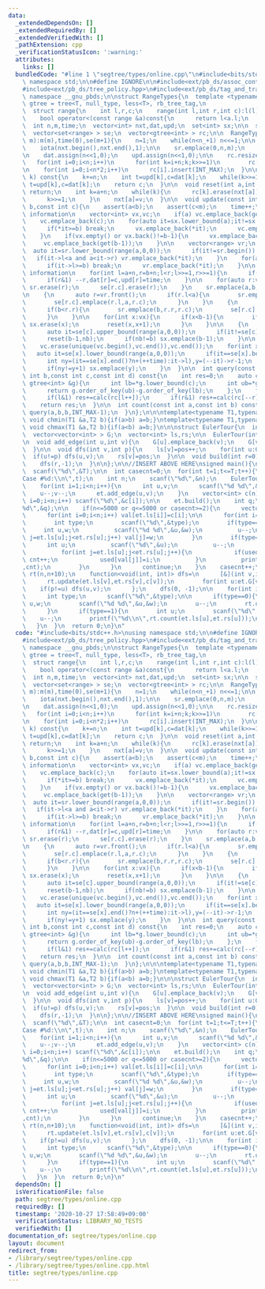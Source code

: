 ```yaml
---
data:
  _extendedDependsOn: []
  _extendedRequiredBy: []
  _extendedVerifiedWith: []
  _pathExtension: cpp
  _verificationStatusIcon: ':warning:'
  attributes:
    links: []
  bundledCode: "#line 1 \"segtree/types/online.cpp\"\n#include<bits/stdc++.h>\nusing\
    \ namespace std;\n\n#define IGNORE\n\n#include<ext/pb_ds/assoc_container.hpp>\n\
    #include<ext/pb_ds/tree_policy.hpp>\n#include<ext/pb_ds/tag_and_trait.hpp>\nusing\
    \ namespace __gnu_pbds;\n\nstruct RangeTypes{\n  template <typename T>\n  using\
    \ gtree = tree<T, null_type, less<T>, rb_tree_tag,\n                     tree_order_statistics_node_update>;\n\
    \  struct range{\n    int l,r,c;\n    range(int l,int r,int c):l(l),r(r),c(c){}\n\
    \    bool operator<(const range &a)const{\n      return l<a.l;\n    }\n  };\n\n\
    \  int n,m,time;\n  vector<int> nxt,dat,upd;\n  set<int> sx;\n\n  set<range> sr;\n\
    \  vector<set<range> > se;\n  vector<gtree<int> > rc;\n\n  RangeTypes(int n_,int\
    \ m):m(m),time(0),se(m+1){\n    n=1;\n    while(n<n_+1) n<<=1;\n\n    nxt.assign(n,0);\n\
    \    iota(nxt.begin(),nxt.end(),1);\n\n    sr.emplace(0,n,m);\n    se[m].emplace(0,n,m);\n\
    \n    dat.assign(n<<1,0);\n    upd.assign(n<<1,0);\n\n    rc.resize(n<<1);\n \
    \   for(int i=0;i<n;i++)\n      for(int k=i+n;k;k>>=1)\n        rc[k].insert(nxt[i]);\n\
    \n    for(int i=0;i<n*2;i++)\n      rc[i].insert(INT_MAX);\n  }\n\n  int get(int\
    \ k) const{\n    k+=n;\n    int t=upd[k],c=dat[k];\n    while(k>>=1)\n      if(t<upd[k])\
    \ t=upd[k],c=dat[k];\n    return c;\n  }\n\n  void reset(int a,int v){\n    if(nxt[a]==v)\
    \ return;\n    int k=a+n;\n    while(k){\n      rc[k].erase(nxt[a]);\n      rc[k].insert(v);\n\
    \      k>>=1;\n    }\n    nxt[a]=v;\n  }\n\n  void update(const int a,const int\
    \ b,const int c){\n    assert(a<b);\n    assert(c<m);\n    time++;\n    // gather\
    \ information\n    vector<int> vx,vc;\n    if(a) vc.emplace_back(get(a-1));\n\
    \    vc.emplace_back(c);\n    for(auto it=sx.lower_bound(a);it!=sx.end();++it){\n\
    \      if(*it>=b) break;\n      vx.emplace_back(*it);\n      vc.emplace_back(get(*it));\n\
    \    }\n    if(vx.empty() or vx.back()!=b-1){\n      vx.emplace_back(b-1);\n \
    \     vc.emplace_back(get(b-1));\n    }\n\n    vector<range> vr;\n    {\n    \
    \  auto it=sr.lower_bound(range(a,0,0));\n      if(it!=sr.begin()) --it;\n   \
    \   if(it->l<a and a<it->r) vr.emplace_back(*it);\n    }\n    for(auto it=sr.lower_bound(range(a,0,0));it!=sr.end();++it){\n\
    \      if(it->l>=b) break;\n      vr.emplace_back(*it);\n    }\n\n    // update\
    \ information\n    for(int l=a+n,r=b+n;l<r;l>>=1,r>>=1){\n      if(l&1) dat[l]=c,upd[l]=time,l++;\n\
    \      if(r&1) --r,dat[r]=c,upd[r]=time;\n    }\n\n    for(auto r:vr){\n     \
    \ sr.erase(r);\n      se[r.c].erase(r);\n    }\n    sr.emplace(a,b,c);\n    se[c].emplace(a,b,c);\n\
    \n    {\n      auto r=vr.front();\n      if(r.l<a){\n        sr.emplace(r.l,a,r.c);\n\
    \        se[r.c].emplace(r.l,a,r.c);\n      }\n    }\n    {\n      auto r=vr.back();\n\
    \      if(b<r.r){\n        sr.emplace(b,r.r,r.c);\n        se[r.c].emplace(b,r.r,r.c);\n\
    \      }\n    }\n\n    for(int x:vx){\n      if(x<b-1){\n        if(sx.count(x))\
    \ sx.erase(x);\n        reset(x,x+1);\n      }\n    }\n\n    {\n      int nb=n+(++time);\n\
    \      auto it=se[c].upper_bound(range(a,0,0));\n      if(it!=se[c].end()) nb=it->l;\n\
    \      reset(b-1,nb);\n      if(nb!=b) sx.emplace(b-1);\n    }\n\n    sort(vc.begin(),vc.end());\n\
    \    vc.erase(unique(vc.begin(),vc.end()),vc.end());\n    for(int x:vc){\n   \
    \   auto it=se[x].lower_bound(range(a,0,0));\n      if(it==se[x].begin()) continue;\n\
    \      int ny=(it==se[x].end()?n+(++time):it->l),y=(--it)->r-1;\n      reset(y,ny);\n\
    \      if(ny!=y+1) sx.emplace(y);\n    }\n  }\n\n  int query(const int a,const\
    \ int b,const int c,const int d) const{\n    int res=0;\n    auto calc=[&](const\
    \ gtree<int> &g){\n      int lb=*g.lower_bound(c);\n      int ub=*g.upper_bound(d);\n\
    \      return g.order_of_key(ub)-g.order_of_key(lb);\n    };\n    for(int l=a+n,r=b+n;l<r;l>>=1,r>>=1){\n\
    \      if(l&1) res+=calc(rc[l++]);\n      if(r&1) res+=calc(rc[--r]);\n    }\n\
    \    return res;\n  }\n\n  int count(const int a,const int b) const{\n    return\
    \ query(a,b,b,INT_MAX-1);\n  }\n};\n\n\ntemplate<typename T1,typename T2> inline\
    \ void chmin(T1 &a,T2 b){if(a>b) a=b;}\ntemplate<typename T1,typename T2> inline\
    \ void chmax(T1 &a,T2 b){if(a<b) a=b;}\n\n\nstruct EulerTour{\n  int n,pos;\n\
    \  vector<vector<int> > G;\n  vector<int> ls,rs;\n\n  EulerTour(int n):n(n),G(n),ls(n),rs(n){}\n\
    \n  void add_edge(int u,int v){\n    G[u].emplace_back(v);\n    G[v].emplace_back(u);\n\
    \  }\n\n  void dfs(int v,int p){\n    ls[v]=pos++;\n    for(int u:G[v])\n    \
    \  if(u!=p) dfs(u,v);\n    rs[v]=pos;\n  }\n\n  void build(int r=0){\n    pos=0;\n\
    \    dfs(r,-1);\n  }\n\n};\n\n//INSERT ABOVE HERE\nsigned main(){\n  int T;\n\
    \  scanf(\"%d\",&T);\n\n  int casecnt=0;\n  for(int t=1;t<=T;t++){\n    printf(\"\
    Case #%d:\\n\",t);\n    int n;\n    scanf(\"%d\",&n);\n    EulerTour et(n);\n\
    \    for(int i=1;i<n;i++){\n      int u,v;\n      scanf(\"%d %d\",&u,&v);\n  \
    \    u--;v--;\n      et.add_edge(u,v);\n    }\n    vector<int> c(n);\n    for(int\
    \ i=0;i<n;i++) scanf(\"%d\",&c[i]);\n\n    et.build();\n    int q;\n    scanf(\"\
    %d\",&q);\n\n    if(n<=5000 or q<=5000 or casecnt>=2){\n      vector<int> val(n),used(n+1,-1);\n\
    \      for(int i=0;i<n;i++) val[et.ls[i]]=c[i];\n\n      for(int i=0;i<q;i++){\n\
    \        int type;\n        scanf(\"%d\",&type);\n        if(type==0){\n     \
    \     int u,w;\n          scanf(\"%d %d\",&u,&w);\n          u--;\n          for(int\
    \ j=et.ls[u];j<et.rs[u];j++) val[j]=w;\n        }\n        if(type==1){\n    \
    \      int u;\n          scanf(\"%d\",&u);\n          u--;\n          int cnt=0;\n\
    \          for(int j=et.ls[u];j<et.rs[u];j++){\n            if(used[val[j]]!=i)\
    \ cnt++;\n            used[val[j]]=i;\n          }\n          printf(\"%d\\n\"\
    ,cnt);\n        }\n      }\n      continue;\n    }\n    casecnt++;\n\n    RangeTypes\
    \ rt(n,n+10);\n    function<void(int, int)> dfs=\n      [&](int v,int p){\n  \
    \      rt.update(et.ls[v],et.rs[v],c[v]);\n        for(int u:et.G[v])\n      \
    \    if(p!=u) dfs(u,v);\n      };\n    dfs(0, -1);\n\n    for(int i=0;i<q;i++){\n\
    \      int type;\n      scanf(\"%d\",&type);\n\n      if(type==0){\n        int\
    \ u,w;\n        scanf(\"%d %d\",&u,&w);\n        u--;\n        rt.update(et.ls[u],et.rs[u],w);\n\
    \      }\n      if(type==1){\n        int u;\n        scanf(\"%d\",&u);\n    \
    \    u--;\n        printf(\"%d\\n\",rt.count(et.ls[u],et.rs[u]));\n      }\n \
    \   }\n  }\n  return 0;\n}\n"
  code: "#include<bits/stdc++.h>\nusing namespace std;\n\n#define IGNORE\n\n#include<ext/pb_ds/assoc_container.hpp>\n\
    #include<ext/pb_ds/tree_policy.hpp>\n#include<ext/pb_ds/tag_and_trait.hpp>\nusing\
    \ namespace __gnu_pbds;\n\nstruct RangeTypes{\n  template <typename T>\n  using\
    \ gtree = tree<T, null_type, less<T>, rb_tree_tag,\n                     tree_order_statistics_node_update>;\n\
    \  struct range{\n    int l,r,c;\n    range(int l,int r,int c):l(l),r(r),c(c){}\n\
    \    bool operator<(const range &a)const{\n      return l<a.l;\n    }\n  };\n\n\
    \  int n,m,time;\n  vector<int> nxt,dat,upd;\n  set<int> sx;\n\n  set<range> sr;\n\
    \  vector<set<range> > se;\n  vector<gtree<int> > rc;\n\n  RangeTypes(int n_,int\
    \ m):m(m),time(0),se(m+1){\n    n=1;\n    while(n<n_+1) n<<=1;\n\n    nxt.assign(n,0);\n\
    \    iota(nxt.begin(),nxt.end(),1);\n\n    sr.emplace(0,n,m);\n    se[m].emplace(0,n,m);\n\
    \n    dat.assign(n<<1,0);\n    upd.assign(n<<1,0);\n\n    rc.resize(n<<1);\n \
    \   for(int i=0;i<n;i++)\n      for(int k=i+n;k;k>>=1)\n        rc[k].insert(nxt[i]);\n\
    \n    for(int i=0;i<n*2;i++)\n      rc[i].insert(INT_MAX);\n  }\n\n  int get(int\
    \ k) const{\n    k+=n;\n    int t=upd[k],c=dat[k];\n    while(k>>=1)\n      if(t<upd[k])\
    \ t=upd[k],c=dat[k];\n    return c;\n  }\n\n  void reset(int a,int v){\n    if(nxt[a]==v)\
    \ return;\n    int k=a+n;\n    while(k){\n      rc[k].erase(nxt[a]);\n      rc[k].insert(v);\n\
    \      k>>=1;\n    }\n    nxt[a]=v;\n  }\n\n  void update(const int a,const int\
    \ b,const int c){\n    assert(a<b);\n    assert(c<m);\n    time++;\n    // gather\
    \ information\n    vector<int> vx,vc;\n    if(a) vc.emplace_back(get(a-1));\n\
    \    vc.emplace_back(c);\n    for(auto it=sx.lower_bound(a);it!=sx.end();++it){\n\
    \      if(*it>=b) break;\n      vx.emplace_back(*it);\n      vc.emplace_back(get(*it));\n\
    \    }\n    if(vx.empty() or vx.back()!=b-1){\n      vx.emplace_back(b-1);\n \
    \     vc.emplace_back(get(b-1));\n    }\n\n    vector<range> vr;\n    {\n    \
    \  auto it=sr.lower_bound(range(a,0,0));\n      if(it!=sr.begin()) --it;\n   \
    \   if(it->l<a and a<it->r) vr.emplace_back(*it);\n    }\n    for(auto it=sr.lower_bound(range(a,0,0));it!=sr.end();++it){\n\
    \      if(it->l>=b) break;\n      vr.emplace_back(*it);\n    }\n\n    // update\
    \ information\n    for(int l=a+n,r=b+n;l<r;l>>=1,r>>=1){\n      if(l&1) dat[l]=c,upd[l]=time,l++;\n\
    \      if(r&1) --r,dat[r]=c,upd[r]=time;\n    }\n\n    for(auto r:vr){\n     \
    \ sr.erase(r);\n      se[r.c].erase(r);\n    }\n    sr.emplace(a,b,c);\n    se[c].emplace(a,b,c);\n\
    \n    {\n      auto r=vr.front();\n      if(r.l<a){\n        sr.emplace(r.l,a,r.c);\n\
    \        se[r.c].emplace(r.l,a,r.c);\n      }\n    }\n    {\n      auto r=vr.back();\n\
    \      if(b<r.r){\n        sr.emplace(b,r.r,r.c);\n        se[r.c].emplace(b,r.r,r.c);\n\
    \      }\n    }\n\n    for(int x:vx){\n      if(x<b-1){\n        if(sx.count(x))\
    \ sx.erase(x);\n        reset(x,x+1);\n      }\n    }\n\n    {\n      int nb=n+(++time);\n\
    \      auto it=se[c].upper_bound(range(a,0,0));\n      if(it!=se[c].end()) nb=it->l;\n\
    \      reset(b-1,nb);\n      if(nb!=b) sx.emplace(b-1);\n    }\n\n    sort(vc.begin(),vc.end());\n\
    \    vc.erase(unique(vc.begin(),vc.end()),vc.end());\n    for(int x:vc){\n   \
    \   auto it=se[x].lower_bound(range(a,0,0));\n      if(it==se[x].begin()) continue;\n\
    \      int ny=(it==se[x].end()?n+(++time):it->l),y=(--it)->r-1;\n      reset(y,ny);\n\
    \      if(ny!=y+1) sx.emplace(y);\n    }\n  }\n\n  int query(const int a,const\
    \ int b,const int c,const int d) const{\n    int res=0;\n    auto calc=[&](const\
    \ gtree<int> &g){\n      int lb=*g.lower_bound(c);\n      int ub=*g.upper_bound(d);\n\
    \      return g.order_of_key(ub)-g.order_of_key(lb);\n    };\n    for(int l=a+n,r=b+n;l<r;l>>=1,r>>=1){\n\
    \      if(l&1) res+=calc(rc[l++]);\n      if(r&1) res+=calc(rc[--r]);\n    }\n\
    \    return res;\n  }\n\n  int count(const int a,const int b) const{\n    return\
    \ query(a,b,b,INT_MAX-1);\n  }\n};\n\n\ntemplate<typename T1,typename T2> inline\
    \ void chmin(T1 &a,T2 b){if(a>b) a=b;}\ntemplate<typename T1,typename T2> inline\
    \ void chmax(T1 &a,T2 b){if(a<b) a=b;}\n\n\nstruct EulerTour{\n  int n,pos;\n\
    \  vector<vector<int> > G;\n  vector<int> ls,rs;\n\n  EulerTour(int n):n(n),G(n),ls(n),rs(n){}\n\
    \n  void add_edge(int u,int v){\n    G[u].emplace_back(v);\n    G[v].emplace_back(u);\n\
    \  }\n\n  void dfs(int v,int p){\n    ls[v]=pos++;\n    for(int u:G[v])\n    \
    \  if(u!=p) dfs(u,v);\n    rs[v]=pos;\n  }\n\n  void build(int r=0){\n    pos=0;\n\
    \    dfs(r,-1);\n  }\n\n};\n\n//INSERT ABOVE HERE\nsigned main(){\n  int T;\n\
    \  scanf(\"%d\",&T);\n\n  int casecnt=0;\n  for(int t=1;t<=T;t++){\n    printf(\"\
    Case #%d:\\n\",t);\n    int n;\n    scanf(\"%d\",&n);\n    EulerTour et(n);\n\
    \    for(int i=1;i<n;i++){\n      int u,v;\n      scanf(\"%d %d\",&u,&v);\n  \
    \    u--;v--;\n      et.add_edge(u,v);\n    }\n    vector<int> c(n);\n    for(int\
    \ i=0;i<n;i++) scanf(\"%d\",&c[i]);\n\n    et.build();\n    int q;\n    scanf(\"\
    %d\",&q);\n\n    if(n<=5000 or q<=5000 or casecnt>=2){\n      vector<int> val(n),used(n+1,-1);\n\
    \      for(int i=0;i<n;i++) val[et.ls[i]]=c[i];\n\n      for(int i=0;i<q;i++){\n\
    \        int type;\n        scanf(\"%d\",&type);\n        if(type==0){\n     \
    \     int u,w;\n          scanf(\"%d %d\",&u,&w);\n          u--;\n          for(int\
    \ j=et.ls[u];j<et.rs[u];j++) val[j]=w;\n        }\n        if(type==1){\n    \
    \      int u;\n          scanf(\"%d\",&u);\n          u--;\n          int cnt=0;\n\
    \          for(int j=et.ls[u];j<et.rs[u];j++){\n            if(used[val[j]]!=i)\
    \ cnt++;\n            used[val[j]]=i;\n          }\n          printf(\"%d\\n\"\
    ,cnt);\n        }\n      }\n      continue;\n    }\n    casecnt++;\n\n    RangeTypes\
    \ rt(n,n+10);\n    function<void(int, int)> dfs=\n      [&](int v,int p){\n  \
    \      rt.update(et.ls[v],et.rs[v],c[v]);\n        for(int u:et.G[v])\n      \
    \    if(p!=u) dfs(u,v);\n      };\n    dfs(0, -1);\n\n    for(int i=0;i<q;i++){\n\
    \      int type;\n      scanf(\"%d\",&type);\n\n      if(type==0){\n        int\
    \ u,w;\n        scanf(\"%d %d\",&u,&w);\n        u--;\n        rt.update(et.ls[u],et.rs[u],w);\n\
    \      }\n      if(type==1){\n        int u;\n        scanf(\"%d\",&u);\n    \
    \    u--;\n        printf(\"%d\\n\",rt.count(et.ls[u],et.rs[u]));\n      }\n \
    \   }\n  }\n  return 0;\n}\n"
  dependsOn: []
  isVerificationFile: false
  path: segtree/types/online.cpp
  requiredBy: []
  timestamp: '2020-10-27 17:58:49+09:00'
  verificationStatus: LIBRARY_NO_TESTS
  verifiedWith: []
documentation_of: segtree/types/online.cpp
layout: document
redirect_from:
- /library/segtree/types/online.cpp
- /library/segtree/types/online.cpp.html
title: segtree/types/online.cpp
---
```

